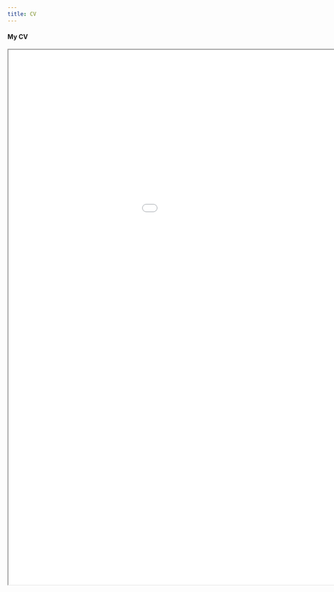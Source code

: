 ```yaml
---
title: CV
---
```


#### My CV

<iframe
src="cv.pdf" width="1200" height="1200" scrolling="yes">
</iframe>
